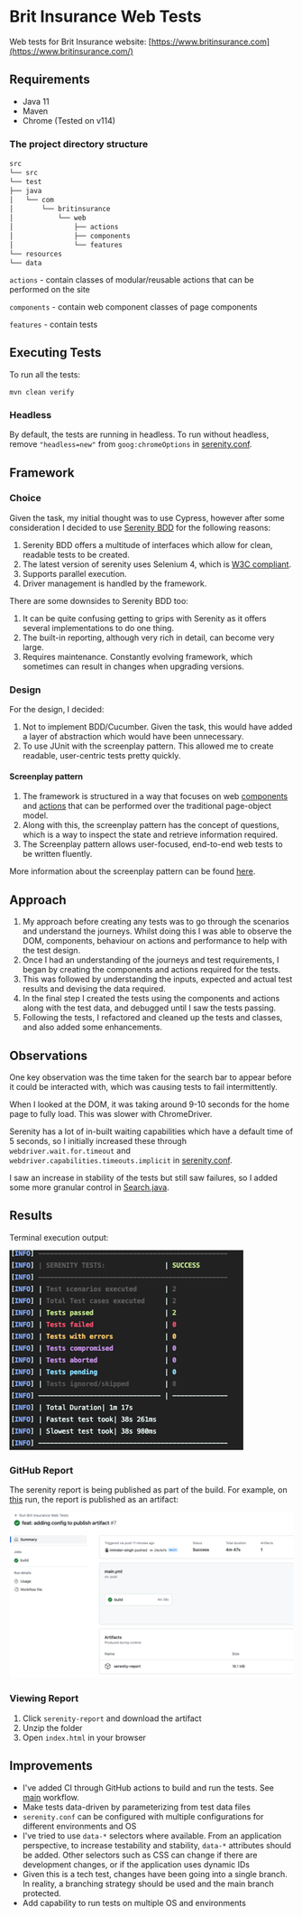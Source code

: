 # Brit Insurance Web Tests

Web tests for Brit Insurance website: [https://www.britinsurance.com](https://www.britinsurance.com/)

## Requirements

- Java 11
- Maven
- Chrome (Tested on v114)

### The project directory structure

```
src
└── src
└── test
├── java
│   └── com
│       └── britinsurance
│           └── web
│               ├── actions                
│               ├── components 
│               └── features
└── resources
└── data
```

`actions` - contain classes of modular/reusable actions that can be performed on the site

`components` - contain web component classes of page components

`features` - contain tests

## Executing Tests

To run all the tests:

```
mvn clean verify
```

### Headless
By default, the tests are running in headless. To run without headless, remove `"headless=new"` from `goog:chromeOptions` in [serenity.conf](src/test/resources/serenity.conf).

## Framework

### Choice

Given the task, my initial thought was to use Cypress, however after some consideration I decided to
use [Serenity BDD](https://serenity-bdd.github.io/) for the following reasons:

1. Serenity BDD offers a multitude of interfaces which allow for clean, readable tests to be created.
2. The latest version of serenity uses Selenium 4, which
   is [W3C compliant](https://www.lambdatest.com/blog/selenium4-w3c-webdriver-protocol/).
3. Supports parallel execution.
4. Driver management is handled by the framework.

There are some downsides to Serenity BDD too:

1. It can be quite confusing getting to grips with Serenity as it offers several implementations to do one thing.
2. The built-in reporting, although very rich in detail, can become very large.
3. Requires maintenance. Constantly evolving framework, which sometimes can result in changes when upgrading versions.

### Design

For the design, I decided:

1. Not to implement BDD/Cucumber. Given the task, this would have added a layer of abstraction which would have been
   unnecessary.
2. To use JUnit with the screenplay pattern. This allowed me to create readable, user-centric tests pretty quickly.

#### Screenplay pattern

1. The framework is structured in a way that focuses on web [components](src/test/java/com/britinsurance/web/components)
   and [actions](src/test/java/com/britinsurance/web/actions) that can be performed over the traditional page-object
   model.
2. Along with this, the screenplay pattern has the concept of questions, which is a way to inspect the state and
   retrieve information required.
3. The Screenplay pattern allows user-focused, end-to-end web tests to be written fluently.

More information about the screenplay pattern can be
found [here](https://serenity-bdd.github.io/docs/screenplay/screenplay_fundamentals).

## Approach

1. My approach before creating any tests was to go through the scenarios and understand the journeys. Whilst doing this I
   was able to observe the DOM, components, behaviour on actions and performance to help with the test design.
2. Once I had an understanding of the journeys and test requirements, I began by creating the components and actions
   required for the tests.
3. This was followed by understanding the inputs, expected and actual test results and devising the data required.
4. In the final step I created the tests using the components and actions along with the test data, and debugged until I saw the tests passing.
5. Following the tests, I refactored and cleaned up the tests and classes, and also added some enhancements.

## Observations

One key observation was the time taken for the search bar to appear before it could be interacted with, which was
causing tests to fail intermittently.

When I looked at the DOM, it was taking around 9-10 seconds for the home page to fully load. This was slower with
ChromeDriver.

Serenity has a lot of in-built waiting capabilities which have a default time of 5 seconds, so I initially increased
these
through `webdriver.wait.for.timeout` and `webdriver.capabilities.timeouts.implicit`
in [serenity.conf](src/test/resources/serenity.conf).

I saw an increase in stability of the tests but still saw failures, so I added some more granular control
in [Search.java](src/test/java/com/britinsurance/web/actions/Search.java).

## Results

Terminal execution output:

![terminal.png](.images/terminal.png)

### GitHub Report

The serenity report is being published as part of the build. For example,
on [this](https://github.com/imindersingh/brit-insurance-web-tests/actions/runs/5457454000) run, the report is published
as an artifact:

![actions_run.png](.images/actions_run.png)

### Viewing Report

1. Click `serenity-report` and download the artifact
2. Unzip the folder
3. Open `index.html` in your browser

## Improvements

- I've added CI through GitHub actions to build and run the tests.
  See [main](https://github.com/imindersingh/brit-insurance-web-tests/actions/workflows/main.yml) workflow.
- Make tests data-driven by parameterizing from test data files
- `serenity.conf` can be configured with multiple configurations for different environments and OS
- I've tried to use `data-*` selectors where available. From an application perspective, to increase testability and
  stability, `data-*` attributes should be added. Other selectors such as CSS can change if there are development changes,
  or if the application uses dynamic IDs
- Given this is a tech test, changes have been going into a single branch. In reality, a branching strategy should be used and the main branch protected.
- Add capability to run tests on multiple OS and environments
